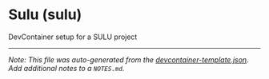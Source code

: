 
# Sulu (sulu)

DevContainer setup for a SULU project





---

_Note: This file was auto-generated from the [devcontainer-template.json](https://github.com/Derroylo/devcontainer-templates/blob/main/src/sulu/devcontainer-template.json).  Add additional notes to a `NOTES.md`._
